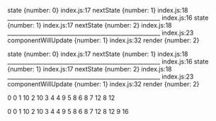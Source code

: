 state {number: 0}
index.js:17 nextState {number: 1}
index.js:18 ______________________________________________________
index.js:16 state {number: 1}
index.js:17 nextState {number: 2}
index.js:18 ______________________________________________________
index.js:23 componentWillUpdate {number: 1}
index.js:32 render {number: 2}


state {number: 0}
index.js:17 nextState {number: 1}
index.js:18 ______________________________________________________
index.js:16 state {number: 1}
index.js:17 nextState {number: 2}
index.js:18 ______________________________________________________
index.js:23 componentWillUpdate {number: 1}
index.js:32 render {number: 2}




0 0
1 10
2 10
3 4
4 9
5 8
6 8
7 12
8 12


0 0
1 10
2 10
3 4
4 9
5 8
6 8
7 12
8 12
9 16